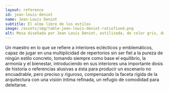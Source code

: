 ```yaml
---
layout: reference
id: jean-louis-deniot
name: Jean-Louis Deniot
subtitle: El alma libre de los estilos
image: /assets/img/table-jean-louis-deniot-ratiofixed.png
alt: Mesa diseñada por Jean Louis Deniot, estilizada, de color gris, de aspecto metálico
---
```

Un maestro en lo que se refiere a interiores eclécticos y emblemáticos, capaz de jugar en una multiplicidad de repertorios sin ser fiel a la pureza de ningún estilo concreto, tomando siempre como base  el equilibrio, la armonía y el bienestar, introduciendo en sus interiores una importante dosis de historia o referencias alusivas a ésta para producir un escenario no encuadrable, pero preciso y riguroso, compensando la faceta rígida de la arquitectura con una visión íntima refinada, un refugio de comodidad para deleitarse.
